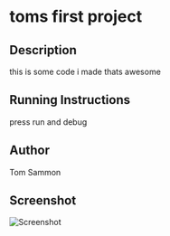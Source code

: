 # toms first project

## Description
this is some code i made thats awesome

## Running Instructions
press run and debug

## Author
Tom Sammon

## Screenshot
![Screenshot](tomsammon.jpg)